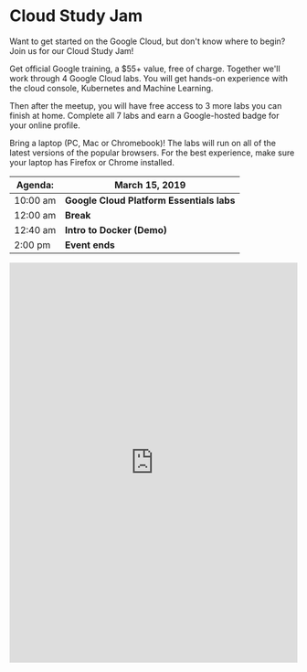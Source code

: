 # Cloud Study Jam

Want to get started on the Google Cloud, but don't know where to begin? Join us for our Cloud Study Jam!  

Get official Google training, a $55+ value, free of charge. Together we'll work through 4 Google Cloud labs. You will get hands-on experience with the cloud console, Kubernetes and Machine Learning.   

Then after the meetup, you will have free access to 3 more labs you can finish at home. Complete all 7 labs and earn a Google-hosted badge for your online profile.  

Bring a laptop (PC, Mac or Chromebook)! The labs will run on all of the latest versions of the popular browsers. For the best experience, make sure your laptop has Firefox or Chrome installed.  

| Agenda: | March 15, 2019 |
|---|---|
| 10:00 am | **Google Cloud Platform Essentials labs** |
| 12:00 am | **Break** |
| 12:40 am | **Intro to Docker (Demo)** |
| 2:00 pm | **Event ends** |

<iframe src="https://docs.google.com/forms/d/e/1FAIpQLScc5nyrvm01ClnVNdVBxoux0Ji5M8lM_7dL1PHFkq5quAIEMg/viewform?embedded=true" width="100%" height="700" frameborder="0" marginheight="0" marginwidth="0">Loading...</iframe>
